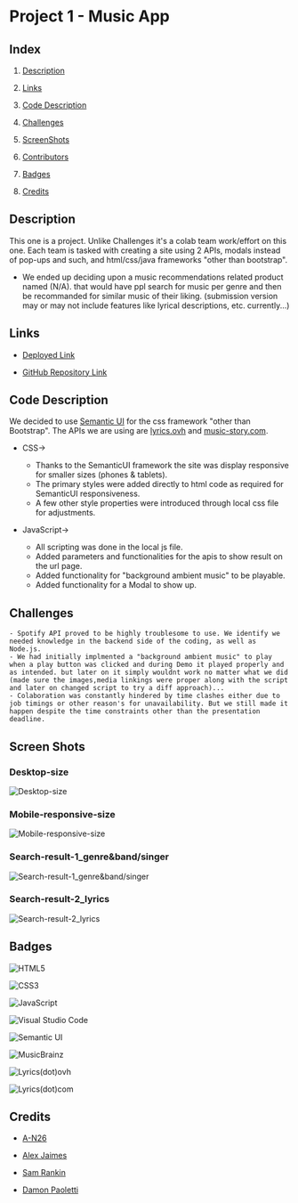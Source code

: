 # Project 1 - Music App

## Index

1. [Description](#Description)

2. [Links](#Links)

3. [Code Description](#Code-Description)

4. [Challenges](#Challenges)

5. [ScreenShots](#ScreenShots)

6. [Contributors](#Contributors)

7. [Badges](#Badges)

8. [Credits](#Credits)

## Description

This one is a project. Unlike Challenges it's a colab team work/effort on this one. Each team is tasked with creating a site using 2 APIs, modals instead of pop-ups and such, and html/css/java frameworks "other than bootstrap".

- We ended up deciding upon a music recommendations related product named (N/A). that would have ppl search for music per genre and then be recommanded for similar music of their liking. (submission version may or may not include features like lyrical descriptions, etc. currently...)

## Links

- [Deployed Link](https://alexjcturbo.github.io/project-music/)

- [GitHub Repository Link](https://github.com/AlexJCturbo/project-music)

## Code Description

We decided to use [Semantic UI](https://semantic-ui.com/) for the css framework "other than Bootstrap". The APIs we are using are [lyrics.ovh](https://lyricsovh.docs.apiary.io/#) and [music-story.com](https://developers.music-story.com/developers/).

- CSS→

    - Thanks to the SemanticUI framework the site was display responsive for smaller sizes (phones & tablets).
    - The primary styles were added directly to html code as required for SemanticUI responsiveness.
    - A few other style properties were introduced through local css file for adjustments.

- JavaScript→

    - All scripting was done in the local js file.
    - Added parameters and functionalities for the apis to show result on the url page.
    - Added functionality for "background ambient music" to be playable.
    - Added functionality for a Modal to show up.

## Challenges

    - Spotify API proved to be highly troublesome to use. We identify we needed knowledge in the backend side of the coding, as well as Node.js.
    - We had initially implmented a "background ambient music" to play when a play button was clicked and during Demo it played properly and as intended. but later on it simply wouldnt work no matter what we did (made sure the images,media linkings were proper along with the script and later on changed script to try a diff approach)...
    - Colaboration was constantly hindered by time clashes either due to job timings or other reason's for unavailability. But we still made it happen despite the time constraints other than the presentation deadline.

## Screen Shots

### Desktop-size
![Desktop-size](screenshots/ScreenShot_fullsize.png)


### Mobile-responsive-size
![Mobile-responsive-size](screenshots/ScreenShot_MobileResponsiveSize.png)


### Search-result-1_genre&band/singer
![Search-result-1_genre&band/singer](screenshots/ScreenShot_SearchResult1.png)


### Search-result-2_lyrics
![Search-result-2_lyrics](screenshots/ScreenShot_SearchResult2.png)


## Badges

![HTML5](https://img.shields.io/badge/html5-%23E34F26.svg?style=for-the-badge&logo=html5&logoColor=white)

![CSS3](https://img.shields.io/badge/css3-%231572B6.svg?style=for-the-badge&logo=css3&logoColor=white)

![JavaScript](https://img.shields.io/badge/javascript-%23323330.svg?style=for-the-badge&logo=javascript&logoColor=%23F7DF1E)

![Visual Studio Code](https://img.shields.io/badge/Visual%20Studio%20Code-0078d7.svg?style=for-the-badge&logo=visual-studio-code&logoColor=white)

![Semantic UI](https://img.shields.io/badge/Semantic%20UI-%2335BDB2.svg?style=for-the-badge&logo=SemanticUI&logoColor=white)

![MusicBrainz](https://img.shields.io/badge/Musicbrainz-EB743B?style=for-the-badge&logo=musicbrainz&logoColor=BA478F)

![Lyrics(dot)ovh](https://img.shields.io/badge/lyrics.ovh-EB743B?style=for-the-badge&logoColor=BA478F)

![Lyrics(dot)com](https://img.shields.io/badge/lyrics.com-EB743B?style=for-the-badge&logoColor=BA478F)

## Credits

- [A-N26](https://github.com/A-N26)

- [Alex Jaimes](https://github.com/AlexJCturbo)

- [Sam Rankin](https://github.com/Rankin47)

- [Damon Paoletti](https://github.com/damonpaoletti)
